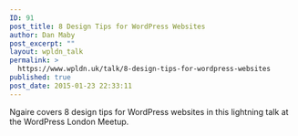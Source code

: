 ```yaml
---
ID: 91
post_title: 8 Design Tips for WordPress Websites
author: Dan Maby
post_excerpt: ""
layout: wpldn_talk
permalink: >
  https://www.wpldn.uk/talk/8-design-tips-for-wordpress-websites
published: true
post_date: 2015-01-23 22:33:11
---
```

Ngaire covers 8 design tips for WordPress websites in this lightning talk at the WordPress London Meetup.